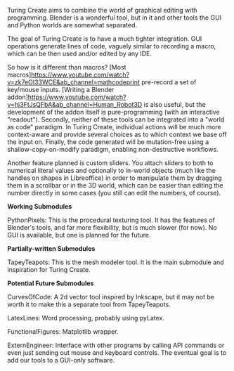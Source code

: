 Turing Create aims to combine the world of graphical editing with programming. Blender is a wonderful tool, but in it and other tools the GUI and Python worlds are somewhat separated.

The goal of Turing Create is to have a much tighter integration. GUI operations generate lines of code, vaguely similar to recording a macro, which can be then used and/or edited by any IDE.

So how is it different than macros? [Most macros]https://www.youtube.com/watch?v=zk7eOI33WCE&ab_channel=mathcodeprint pre-record a set of key/mouse inputs. [Writing a Blender addon]https://www.youtube.com/watch?v=hj3FtJsQFbA&ab_channel=Human_Robot3D is also useful, but the development of the addon itself is pure-programming (with an interactive "readout"). Secondly, neither of these tools can be integrated into a "world as code" paradigm. In Turing Create, individual actions will be much more context-aware and provide several choices as to which context we base off the input on. Finally, the code generated will be mutation-free using a shallow-copy-on-modify paradigm, enabling non-destructive workflows.

Another feature planned is custom sliders. You attach sliders to both to numerical literal values and optionally to in-world objects (much like the handles on shapes in Libreoffice) in order to manipulate them by dragging them in a scrollbar or in the 3D world, which can be easier than editing the number directly in some cases (you still can edit the numbers, of course).

**Working Submodules**

PythonPixels: This is the procedural texturing tool. It has the features of Blender's tools, and far more flexibility, but is much slower (for now). No GUI is available, but one is planned for the future.

**Partially-written Submodules**

TapeyTeapots: This is the mesh modeler tool. It is the main submodule and inspiration for Turing Create.

**Potential Future Submodules**

CurvesOfCode: A 2d vector tool inspired by Inkscape, but it may not be worth it to make this a separate tool from TapeyTeapots.

LatexLines: Word processing, probably using pyLatex. 

FunctionalFigures: Matplotlib wrapper.

ExternEngineer: Interface with other programs by calling API commands or even just sending out mouse and keyboard controls. The eventual goal is to add our tools to a GUI-only software.
